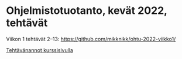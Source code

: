 # Ohjelmistotuotanto, kevät 2022, tehtävät

Viikon 1 tehtävät 2–13: https://github.com/mikknikk/ohtu-2022-viikko1/

[Tehtävänannot kurssisivulla](https://ohjelmistotuotanto-hy-avoin.github.io/tehtavat/)
